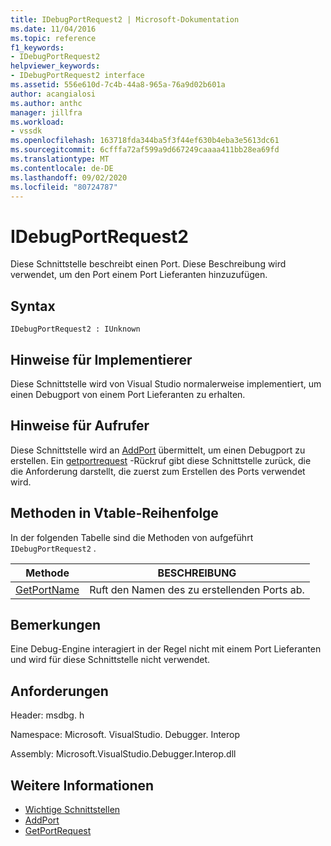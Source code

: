 ```yaml
---
title: IDebugPortRequest2 | Microsoft-Dokumentation
ms.date: 11/04/2016
ms.topic: reference
f1_keywords:
- IDebugPortRequest2
helpviewer_keywords:
- IDebugPortRequest2 interface
ms.assetid: 556e610d-7c4b-44a8-965a-76a9d02b601a
author: acangialosi
ms.author: anthc
manager: jillfra
ms.workload:
- vssdk
ms.openlocfilehash: 163718fda344ba5f3f44ef630b4eba3e5613dc61
ms.sourcegitcommit: 6cfffa72af599a9d667249caaaa411bb28ea69fd
ms.translationtype: MT
ms.contentlocale: de-DE
ms.lasthandoff: 09/02/2020
ms.locfileid: "80724787"
---
```

# <a name="idebugportrequest2"></a>IDebugPortRequest2
Diese Schnittstelle beschreibt einen Port. Diese Beschreibung wird verwendet, um den Port einem Port Lieferanten hinzuzufügen.

## <a name="syntax"></a>Syntax

```
IDebugPortRequest2 : IUnknown
```

## <a name="notes-for-implementers"></a>Hinweise für Implementierer
 Diese Schnittstelle wird von Visual Studio normalerweise implementiert, um einen Debugport von einem Port Lieferanten zu erhalten.

## <a name="notes-for-callers"></a>Hinweise für Aufrufer
 Diese Schnittstelle wird an [AddPort](../../../extensibility/debugger/reference/idebugportsupplier2-addport.md) übermittelt, um einen Debugport zu erstellen. Ein [getportrequest](../../../extensibility/debugger/reference/idebugport2-getportrequest.md) -Rückruf gibt diese Schnittstelle zurück, die die Anforderung darstellt, die zuerst zum Erstellen des Ports verwendet wird.

## <a name="methods-in-vtable-order"></a>Methoden in Vtable-Reihenfolge
 In der folgenden Tabelle sind die Methoden von aufgeführt `IDebugPortRequest2` .

|Methode|BESCHREIBUNG|
|------------|-----------------|
|[GetPortName](../../../extensibility/debugger/reference/idebugportrequest2-getportname.md)|Ruft den Namen des zu erstellenden Ports ab.|

## <a name="remarks"></a>Bemerkungen
 Eine Debug-Engine interagiert in der Regel nicht mit einem Port Lieferanten und wird für diese Schnittstelle nicht verwendet.

## <a name="requirements"></a>Anforderungen
 Header: msdbg. h

 Namespace: Microsoft. VisualStudio. Debugger. Interop

 Assembly: Microsoft.VisualStudio.Debugger.Interop.dll

## <a name="see-also"></a>Weitere Informationen
- [Wichtige Schnittstellen](../../../extensibility/debugger/reference/core-interfaces.md)
- [AddPort](../../../extensibility/debugger/reference/idebugportsupplier2-addport.md)
- [GetPortRequest](../../../extensibility/debugger/reference/idebugport2-getportrequest.md)
